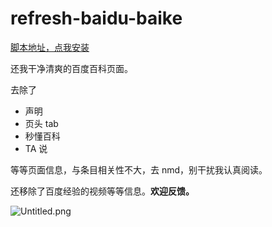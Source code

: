 # refresh-baidu-baike

[脚本地址，点我安装](https://greasyfork.org/scripts/442605)

还我干净清爽的百度百科页面。

去除了

- 声明
- 页头 tab
- 秒懂百科
- TA 说

等等页面信息，与条目相关性不大，去 nmd，别干扰我认真阅读。

还移除了百度经验的视频等等信息。**欢迎反馈。**

![Untitled.png](https://image.hellodk.com/i/2022/04/03/62491113b7ab2.png)
